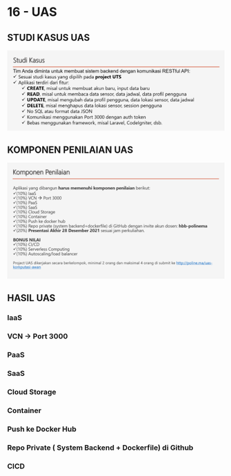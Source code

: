 # 16 - UAS

## STUDI KASUS UAS

![Screenshot Studi Kasus](img/studi_kasus.png)

## KOMPONEN PENILAIAN UAS
![Screenshot Komponen Penilaian](img/komponen_penilaian.png)

## HASIL UAS

### IaaS

### VCN -> Port 3000

### PaaS

### SaaS

### Cloud Storage

### Container

### Push ke Docker Hub

### Repo Private ( System Backend + Dockerfile) di Github

### CICD